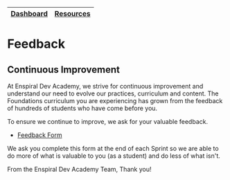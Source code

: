 [Dashboard](../README.md) | [Resources ](README.md) |
------------|----------|

# Feedback 

## Continuous Improvement

At Enspiral Dev Academy, we strive for continuous improvement and understand our need to evolve our practices, curriculum and content.  The Foundations curriculum you are experiencing has grown from the feedback of hundreds of students who have come before you.  

To ensure we continue to improve, we ask for your valuable feedback.  


- [Feedback Form](https://goo.gl/forms/xJnibQuE3NHWzGNS2)


We ask you complete this form at the end of each Sprint so we are able to do more of what is valuable to you (as a student) and do less of what isn't.

From the Enspiral Dev Academy Team, Thank you!